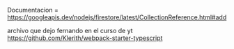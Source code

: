 Documentacion =      https://googleapis.dev/nodejs/firestore/latest/CollectionReference.html#add



archivo que dejo fernando en el curso de yt https://github.com/Klerith/webpack-starter-typescript